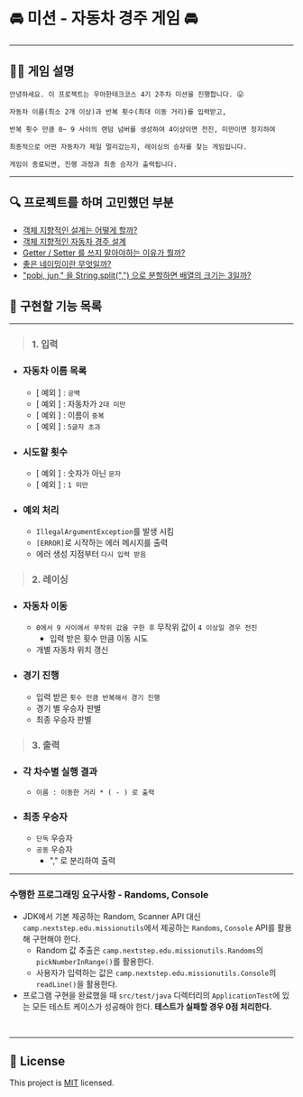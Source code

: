 # 🚘︎ 미션 - 자동차 경주 게임 🚘︎

---
## 💁‍♀ 게임 설명
```
안녕하세요. 이 프로젝트는 우아한테크코스 4기 2주차 미션을 진행합니다. 😛

자동차 이름(최소 2개 이상)과 반복 횟수(최대 이동 거리)를 입력받고, 

반복 횟수 만큼 0~ 9 사이의 랜덤 넘버를 생성하여 4이상이면 전진, 미만이면 정지하여

최종적으로 어떤 자동차가 제일 멀리갔는지, 레이싱의 승자를 찾는 게임입니다. 

게임이 종료되면, 진행 과정과 최종 승자가 출력됩니다. 
```

---

## 🔍 프로젝트를 하며 고민했던 부분 
- [객체 지향적인 설계는 어떻게 할까?](https://github.com/her0807/java-racingcar-precourse/wiki/%EA%B0%9D%EC%B2%B4-%EC%A7%80%ED%96%A5%EC%A0%81%EC%9D%B8-%EC%84%A4%EA%B3%84%EB%8A%94-%EC%96%B4%EB%96%BB%EA%B2%8C-%ED%95%A0%EA%B9%8C%3F)
- [객체 지향적인 자동차 경주 설계](https://github.com/her0807/java-racingcar-precourse/wiki/%EA%B0%9D%EC%B2%B4-%EC%A7%80%ED%96%A5%EC%A0%81%EC%9D%B8-%EC%9E%90%EB%8F%99%EC%B0%A8-%EA%B2%BD%EC%A3%BC-%EA%B2%8C%EC%9E%84-%EC%84%A4%EA%B3%84)
- [Getter / Setter 를 쓰지 말아야하는 이유가 뭘까?](https://github.com/her0807/java-racingcar-precourse/wiki/Getter---Setter--%EB%A5%BC-%EC%93%B0%EC%A7%80-%EB%A7%90%EC%95%84%EC%95%BC%ED%95%98%EB%8A%94-%EC%9D%B4%EC%9C%A0%EA%B0%80-%EB%AD%98%EA%B9%8C%3F)
- [좋은 네이밍이란 무엇일까?](https://github.com/her0807/java-racingcar-precourse/wiki/%EC%A2%8B%EC%9D%80-%EB%84%A4%EC%9D%B4%EB%B0%8D%EC%9D%B4%EB%9E%80-%EB%AC%B4%EC%97%87%EC%9D%BC%EA%B9%8C%3F)
- ["pobi, jun," 을 String.split(",") 으로 분할하면 배열의 크기는 3일까?](https://github.com/her0807/java-racingcar-precourse/wiki/%22pobi,-jun,%22-%EC%9D%84--String.split-%EC%9C%BC%EB%A1%9C-%EB%B6%84%ED%95%A0%ED%95%98%EB%A9%B4--%EB%B0%B0%EC%97%B4%EC%9D%98-%ED%81%AC%EA%B8%B0%EB%8A%94-3%EC%9D%BC%EA%B9%8C%3F)

## 🚀 구현할 기능 목록

---

> ### 1. 입력

- ### 자동차 이름 목록
  - [ 예외 ] : `공백`
  - [ 예외 ] : 자동차가 `2대 미만`
  - [ 예외 ] : 이름이 `중복`
  - [ 예외 ] : `5글자 초과`


- ### 시도할 횟수 
  - [ 예외 ] : 숫자가 아닌 `문자` 
  - [ 예외 ] : `1 미만`
    

- ### 예외 처리
  - `IllegalArgumentException`를 발생 시킴
  - `[ERROR]`로 시작하는 에러 메시지를 출력
  - 에러 생성 지점부터 `다시 입력 받음 ` 
  


> ### 2. 레이싱 

- ### 자동차 이동
  - `0에서 9 사이에서 무작위 값을 구한 후` 무작위 값이 `4 이상일 경우 전진`
    - 입력 받은 횟수 만큼 이동 시도
  - 개별 자동차 위치 갱신
  
  
- ### 경기 진행
  - 입력 받은 `횟수 만큼 반복해서 경기 진행`
  - 경기 별 우승자 판별 
  - 최종 우승자 판별



> ### 3. 출력

- ### 각 차수별 실행 결과
  - `이름 : 이동한 거리 * ( - ) 로 출력`
- ### 최종 우승자 
  - `단독` 우승자
  - `공동` 우승자 
    - "," 로 분리하여 출력


----


###  수행한 프로그래밍 요구사항 - Randoms, Console

- JDK에서 기본 제공하는 Random, Scanner API 대신 `camp.nextstep.edu.missionutils`에서 제공하는 `Randoms`, `Console` API를 활용해 구현해야 한다.
   - Random 값 추출은 `camp.nextstep.edu.missionutils.Randoms`의 `pickNumberInRange()`를 활용한다.
   - 사용자가 입력하는 값은 `camp.nextstep.edu.missionutils.Console`의 `readLine()`을 활용한다.
- 프로그램 구현을 완료했을 때 `src/test/java` 디렉터리의 `ApplicationTest`에 있는 모든 테스트 케이스가 성공해야 한다. **테스트가 실패할 경우 0점 처리한다.**

<br>

---


## 📝 License

This project is [MIT](https://github.com/woowacourse/java-racingcar-precourse/blob/master/LICENSE) licensed.
